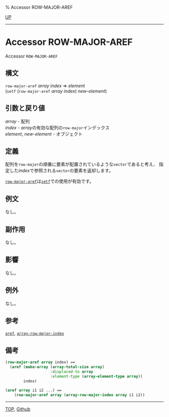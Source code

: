 % Accessor ROW-MAJOR-AREF

[UP](15.2.html)  

---

# Accessor **ROW-MAJOR-AREF**


Accessor `ROW-MAJOR-AREF`


## 構文

`row-major-aref` *array* *index* => *element*  
(`setf` (`row-major-aref` *array* *index*) *new-element*)


## 引数と戻り値

*array* - 配列  
*index* - *array*の有効な配列の`row-major`インデックス  
*element*, *new-element* - オブジェクト


## 定義

配列を`row-major`の順番に要素が配置されているような`vector`であると考え、
指定した*index*で参照される`vector`の要素を返却します。

[`row-major-aref`](15.2.row-major-aref.html)は[`setf`](5.3.setf.html)での使用が有効です。


## 例文

なし。


## 副作用

なし。


## 影響

なし。


## 例外

なし。


## 参考

[`aref`](15.2.aref.html),
[`array-row-major-index`](15.2.array-row-major-index.html)


## 備考

```lisp
(row-major-aref array index) == 
  (aref (make-array (array-total-size array)
                    :displaced-to array
                    :element-type (array-element-type array))
        index)
```

```lisp
(aref array i1 i2 ...) == 
    (row-major-aref array (array-row-major-index array i1 i2))
```


---
[TOP](index.html),  [Github](https://github.com/nptcl/npt-japanese)

